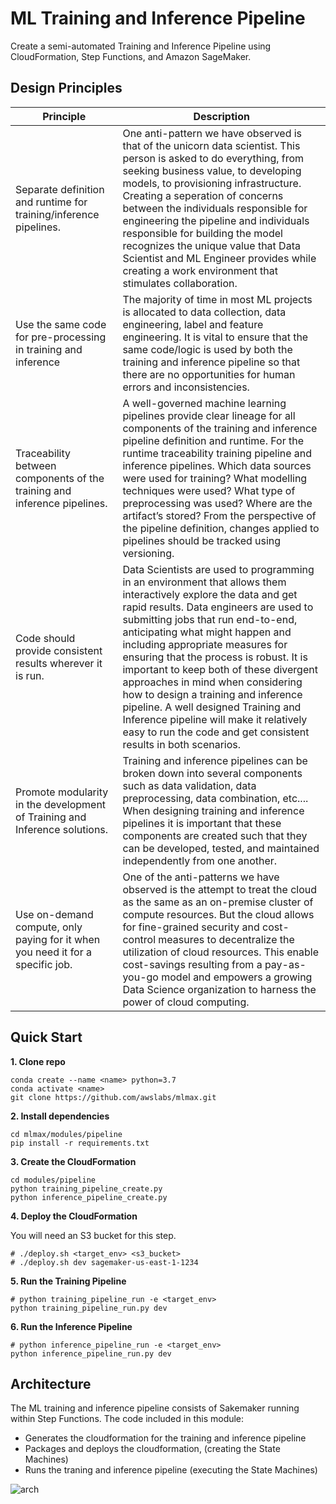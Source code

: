 # ML Training and Inference Pipeline

Create a semi-automated Training and Inference Pipeline using CloudFormation,
Step Functions, and Amazon SageMaker. 

## Design Principles

| Principle                                                                      | Description                                                                                                                                                                                                                                                                                                                                                                                                                                                                                                                                                                                 |
| ------------------------------------------------------------------------------ | ------------------------------------------------------------------------------------------------------------------------------------------------------------------------------------------------------------------------------------------------------------------------------------------------------------------------------------------------------------------------------------------------------------------------------------------------------------------------------------------------------------------------------------------------------------------------------------------- |
| Separate definition and runtime for training/inference pipelines.              | One anti-pattern we have observed is that of the unicorn data scientist. This person is asked to do everything, from seeking business value, to developing models, to provisioning infrastructure. Creating a seperation of concerns between the individuals responsible for engineering the pipeline and individuals responsible for building the model recognizes the unique value that Data Scientist and ML Engineer provides while creating a work environment that stimulates collaboration.                                                                                          |
| Use the same code for pre-processing in training and inference                 | The majority of time in most ML projects is allocated to data collection, data engineering, label and feature engineering. It is vital to ensure that the same code/logic is used by both the training and inference pipeline so that there are no opportunities for human errors and inconsistencies.                                                                                                                                                                                                                                                                                      |
| Traceability between components of the training and inference pipelines.       | A well-governed machine learning pipelines provide clear lineage for all components of the training and inference pipeline definition and runtime. For the runtime traceability training pipeline and inference pipelines. Which data sources were used for training? What modelling techniques were used? What type of preprocessing was used? Where are the artifact’s stored? From the perspective of the pipeline definition, changes applied to pipelines should be tracked using versioning.                                                                                          |
| Code should provide consistent results wherever it is run.                     | Data Scientists are used to programming in an environment that allows them interactively explore the data and get rapid results. Data engineers are used to submitting jobs that run end-to-end, anticipating what might happen and including appropriate measures for ensuring that the process is robust. It is important to keep both of these divergent approaches in mind when considering how to design a training and inference pipeline. A well designed Training and Inference pipeline will make it relatively easy to run the code and get consistent results in both scenarios. |
| Promote modularity in the development of Training and Inference solutions.     | Training and inference pipelines can be broken down into several components such as data validation, data preprocessing, data combination, etc.... When designing training and inference pipelines it is important that these components are created such that they can be developed, tested, and maintained independently from one another.                                                                                                                                                                                                                                                |
| Use on-demand compute, only paying for it when you need it for a specific job. | One of the anti-patterns we have observed is the attempt to treat the cloud as the same as an on-premise cluster of compute resources. But the cloud allows for fine-grained security and cost-control measures to decentralize the utilization of cloud resources. This enable cost-savings resulting from a pay-as-you-go model and empowers a growing Data Science organization to harness the power of cloud computing.                                                                                                                                                                 |

## Quick Start

**1. Clone repo**
```
conda create --name <name> python=3.7
conda activate <name>
git clone https://github.com/awslabs/mlmax.git
```

**2. Install dependencies**
```
cd mlmax/modules/pipeline
pip install -r requirements.txt
```

**3. Create the CloudFormation**
```
cd modules/pipeline
python training_pipeline_create.py
python inference_pipeline_create.py
```

**4. Deploy the CloudFormation**

You will need an S3 bucket for this step.

```
# ./deploy.sh <target_env> <s3_bucket>
# ./deploy.sh dev sagemaker-us-east-1-1234
```

**5. Run the Training Pipeline**
```
# python training_pipeline_run -e <target_env>
python training_pipeline_run.py dev
```

**6. Run the Inference Pipeline**
```
# python inference_pipeline_run -e <target_env>
python inference_pipeline_run.py dev
```

## Architecture

The ML training and inference pipeline consists of Sakemaker running within
Step Functions. The code included in this module: 
- Generates the cloudformation for the training and inference pipeline
- Packages and deploys the cloudformation, (creating the State Machines)
- Runs the traning and inference pipeline (executing the State Machines)

![arch](https://github.com/awslabs/mlmax/raw/main/reports/figures/training-inference.png)
